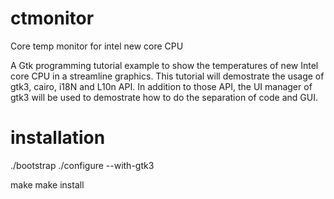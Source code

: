 ctmonitor
=========

Core temp monitor for intel new core CPU

A Gtk programming tutorial example to show the temperatures of new Intel core CPU in a streamline graphics. This tutorial will demostrate the usage of gtk3, cairo, i18N and L10n API. In addition to those API, the UI manager of gtk3 will be used to demostrate how to do the separation of code and GUI.

installation
============
./bootstrap
./configure --with-gtk3

make
make install
